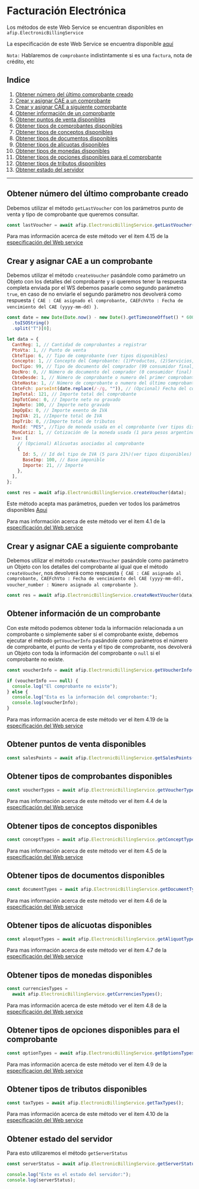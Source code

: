 # Facturación Electrónica

Los métodos de este Web Service se encuentran disponibles en `afip.ElectronicBillingService`

La especificación de este Web Service se encuentra disponible [aquí](http://www.afip.gob.ar/fe/documentos/manual_desarrollador_COMPG_v2_10.pdf)

<strong> 
</strong>

`Nota:`
Hablaremos de `comprobante` indistintamente si es una `factura`, nota de crédito, etc

## Indice

1. [Obtener número del último comprobante creado](#obtener-número-del-último-comprobante-creado)
2. [Crear y asignar CAE a un comprobante](#crear-y-asignar-cae-a-un-comprobante)
3. [Crear y asignar CAE a siguiente comprobante](#crear-y-asignar-cae-a-siguiente-comprobante)
4. [Obtener información de un comprobante](#obtener-información-de-un-comprobante)
5. [Obtener puntos de venta disponibles](#obtener-puntos-de-venta-disponibles)
6. [Obtener tipos de comprobantes disponibles](#obtener-tipos-de-comprobantes-disponibles)
7. [Obtener tipos de conceptos disponibles](#obtener-tipos-de-conceptos-disponibles)
8. [Obtener tipos de documentos disponibles](#obtener-tipos-de-documentos-disponibles)
9. [Obtener tipos de alícuotas disponibles](#obtener-tipos-de-al%C3%ADcuotas-disponibles)
10. [Obtener tipos de monedas disponibles](#obtener-tipos-de-monedas-disponibles)
11. [Obtener tipos de opciones disponibles para el comprobante](#obtener-tipos-de-opciones-disponibles-para-el-comprobante)
12. [Obtener tipos de tributos disponibles](#obtener-tipos-de-tributos-disponibles)
13. [Obtener estado del servidor](#obtener-estado-del-servidor)

---

## Obtener número del último comprobante creado

Debemos utilizar el método `getLastVoucher` con los parámetros punto de venta y tipo de comprobante que queremos consultar.

```js
const lastVoucher = await afip.ElectronicBillingService.getLastVoucher(1, 6); //Devuelve el número del último comprobante creado para el punto de venta 1 y el tipo de comprobante 6 (Factura B)
```

Para mas información acerca de este método ver el item 4.15 de la [especificación del Web service](http://www.afip.gob.ar/fe/documentos/manual_desarrollador_COMPG_v2_10.pdf)

## Crear y asignar CAE a un comprobante

Debemos utilizar el método `createVoucher` pasándole como parámetro un Objeto con los detalles del comprobante y si queremos tener la respuesta completa enviada por el WS debemos pasarle como segundo parámetro `true`, en caso de no enviarle el segundo parámetro nos devolverá como respuesta `{ CAE : CAE asignado el comprobante, CAEFchVto : Fecha de vencimiento del CAE (yyyy-mm-dd) }`.

```js
const date = new Date(Date.now() - new Date().getTimezoneOffset() * 60000)
  .toISOString()
  .split("T")[0];

let data = {
  CantReg: 1, // Cantidad de comprobantes a registrar
  PtoVta: 1, // Punto de venta
  CbteTipo: 6, // Tipo de comprobante (ver tipos disponibles)
  Concepto: 1, // Concepto del Comprobante: (1)Productos, (2)Servicios, (3)Productos y Servicios
  DocTipo: 99, // Tipo de documento del comprador (99 consumidor final, ver tipos disponibles)
  DocNro: 0, // Número de documento del comprador (0 consumidor final)
  CbteDesde: 1, // Número de comprobante o numero del primer comprobante en caso de ser mas de uno
  CbteHasta: 1, // Número de comprobante o numero del último comprobante en caso de ser mas de uno
  CbteFch: parseInt(date.replace(/-/g, "")), // (Opcional) Fecha del comprobante (yyyymmdd) o fecha actual si es nulo
  ImpTotal: 121, // Importe total del comprobante
  ImpTotConc: 0, // Importe neto no gravado
  ImpNeto: 100, // Importe neto gravado
  ImpOpEx: 0, // Importe exento de IVA
  ImpIVA: 21, //Importe total de IVA
  ImpTrib: 0, //Importe total de tributos
  MonId: "PES", //Tipo de moneda usada en el comprobante (ver tipos disponibles)('PES' para pesos argentinos)
  MonCotiz: 1, // Cotización de la moneda usada (1 para pesos argentinos)
  Iva: [
    // (Opcional) Alícuotas asociadas al comprobante
    {
      Id: 5, // Id del tipo de IVA (5 para 21%)(ver tipos disponibles)
      BaseImp: 100, // Base imponible
      Importe: 21, // Importe
    },
  ],
};

const res = await afip.ElectronicBillingService.createVoucher(data);
```

Este método acepta mas parámetros, pueden ver todos los parámetros disponibles [Aqui](https://github.com/valiulab/afip.ts/blob/main/src/interfaces/index.ts#L5)

Para mas información acerca de este método ver el item 4.1 de la [especificación del Web service](http://www.afip.gob.ar/fe/documentos/manual_desarrollador_COMPG_v2_10.pdf)

## Crear y asignar CAE a siguiente comprobante

Debemos utilizar el método `createNextVoucher` pasándole como parámetro un Objeto con los detalles del comprobante al igual que el método `createVoucher`, nos devolverá como respuesta `{ CAE : CAE asignado al comprobante, CAEFchVto : Fecha de vencimiento del CAE (yyyy-mm-dd), voucher_number : Número asignado al comprobante }`.

```js
const res = await afip.ElectronicBillingService.createNextVoucher(data);
```

## Obtener información de un comprobante

Con este método podemos obtener toda la información relacionada a un comprobante o simplemente saber si el comprobante existe, debemos ejecutar el método `getVoucherInfo` pasándole como parámetros el número de comprobante, el punto de venta y el tipo de comprobante, nos devolverá un Objeto con toda la información del comprobante o `null` si el comprobante no existe.

```js
const voucherInfo = await afip.ElectronicBillingService.getVoucherInfo(1, 1, 6); //Devuelve la información del comprobante 1 para el punto de venta 1 y el tipo de comprobante 6 (Factura B)

if (voucherInfo === null) {
  console.log("El comprobante no existe");
} else {
  console.log("Esta es la información del comprobante:");
  console.log(voucherInfo);
}
```

Para mas información acerca de este método ver el item 4.19 de la [especificación del Web service](http://www.afip.gob.ar/fe/documentos/manual_desarrollador_COMPG_v2_10.pdf)

## Obtener puntos de venta disponibles

```js
const salesPoints = await afip.ElectronicBillingService.getSalesPoints();
```

## Obtener tipos de comprobantes disponibles

```js
const voucherTypes = await afip.ElectronicBillingService.getVoucherTypes();
```

Para mas información acerca de este método ver el item 4.4 de la [especificación del Web service](http://www.afip.gob.ar/fe/documentos/manual_desarrollador_COMPG_v2_10.pdf)

## Obtener tipos de conceptos disponibles

```js
const conceptTypes = await afip.ElectronicBillingService.getConceptTypes();
```

Para mas información acerca de este método ver el item 4.5 de la [especificación del Web service](http://www.afip.gob.ar/fe/documentos/manual_desarrollador_COMPG_v2_10.pdf)

## Obtener tipos de documentos disponibles

```js
const documentTypes = await afip.ElectronicBillingService.getDocumentTypes();
```

Para mas información acerca de este método ver el item 4.6 de la [especificación del Web service](http://www.afip.gob.ar/fe/documentos/manual_desarrollador_COMPG_v2_10.pdf)

## Obtener tipos de alícuotas disponibles

```js
const aloquotTypes = await afip.ElectronicBillingService.getAliquotTypes();
```

Para mas información acerca de este método ver el item 4.7 de la [especificación del Web service](http://www.afip.gob.ar/fe/documentos/manual_desarrollador_COMPG_v2_10.pdf)

## Obtener tipos de monedas disponibles

```js
const currenciesTypes =
  await afip.ElectronicBillingService.getCurrenciesTypes();
```

Para mas información acerca de este método ver el item 4.8 de la [especificación del Web service](http://www.afip.gob.ar/fe/documentos/manual_desarrollador_COMPG_v2_10.pdf)

## Obtener tipos de opciones disponibles para el comprobante

```js
const optionTypes = await afip.ElectronicBillingService.getOptionsTypes();
```

Para mas información acerca de este método ver el item 4.9 de la [especificacion del Web service](http://www.afip.gob.ar/fe/documentos/manual_desarrollador_COMPG_v2_10.pdf)

## Obtener tipos de tributos disponibles

```js
const taxTypes = await afip.ElectronicBillingService.getTaxTypes();
```

Para mas información acerca de este método ver el item 4.10 de la [especificación del Web service](http://www.afip.gob.ar/fe/documentos/manual_desarrollador_COMPG_v2_10.pdf)

## Obtener estado del servidor

Para esto utilizaremos el método `getServerStatus`

```js
const serverStatus = await afip.ElectronicBillingService.getServerStatus();

console.log("Este es el estado del servidor:");
console.log(serverStatus);
```
